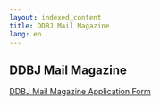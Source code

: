 ```yaml
---
layout: indexed_content
title: DDBJ Mail Magazine
lang: en
---
```


## DDBJ Mail Magazine

[DDBJ Mail Magazine Application Form](https://docs.google.com/forms/d/e/1FAIpQLSezuApfw_a0Rjh0JBJEseW5QVdBE3TZQ3-ixoAJUo2CUVW8eA/viewform)